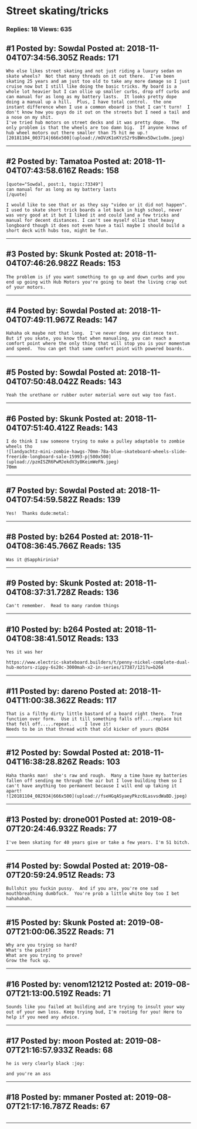 # Street skating/tricks

### Replies: 18 Views: 635

## \#1 Posted by: Sowdal Posted at: 2018-11-04T07:34:56.305Z Reads: 171

```
Who else likes street skating and not just riding a luxury sedan on skate wheels?  Not that many threads on it out there.  I've been skating 25 years and am just too old to take any more damage so I just cruise now but I still like doing the basic tricks. My board is a whole lot heavier but I can ollie up smaller curbs, drop off curbs and can manual for as long as my battery lasts.  It looks pretty dope doing a manual up a hill.  Plus, I have total control.  the one instant difference when I use a common eboard is that I can't turn!  I don't know how you guys do it out on the streets but I need a tail and a nose on my shit.  
I've tried hub motors on street decks and it was pretty dope.  The only problem is that the wheels are too damn big.  If anyone knows of hub wheel motors out there smaller than 75 hit me up.![20181104_003714|666x500](upload://mOVzK1oKYzS2r9sBWnx5Dwc1u0m.jpeg)
```

---
## \#2 Posted by: Tamatoa Posted at: 2018-11-04T07:43:58.616Z Reads: 158

```
[quote="Sowdal, post:1, topic:73349"]
can manual for as long as my battery lasts
[/quote]

I would like to see that or as they say "video or it did not happen".
I used to skate short trick boards a lot back in high school, never was very good at it but I liked it and could land a few tricks and manual for decent distances. I can't see myself ollie that heavy longboard though it does not even have a tail maybe I should build a short deck with hubs too, might be fun.
```

---
## \#3 Posted by: Skunk Posted at: 2018-11-04T07:46:26.982Z Reads: 153

```
The problem is if you want something to go up and down curbs and you end up going with Hub Motors you're going to beat the living crap out of your motors.
```

---
## \#4 Posted by: Sowdal Posted at: 2018-11-04T07:49:11.967Z Reads: 147

```
Hahaha ok maybe not that long.  I've never done any distance test.  But if you skate, you know that when manualing, you can reach a comfort point where the only thing that will stop you is your momentum and speed.  You can get that same comfort point with powered boards.
```

---
## \#5 Posted by: Sowdal Posted at: 2018-11-04T07:50:48.042Z Reads: 143

```
Yeah the urethane or rubber outer material wore out way too fast.
```

---
## \#6 Posted by: Skunk Posted at: 2018-11-04T07:51:40.412Z Reads: 143

```
I do think I saw someone trying to make a pulley adaptable to zombie wheels tho 
![landyachtz-mini-zombie-hawgs-70mm-78a-blue-skateboard-wheels-slide-freeride-longboard-sale-15993-p|500x500](upload://pzmISZR6PwMJekdV3y8KeimWeFN.jpeg)
70mm
```

---
## \#7 Posted by: Sowdal Posted at: 2018-11-04T07:54:59.582Z Reads: 139

```
Yes!  Thanks dude:metal:
```

---
## \#8 Posted by: b264 Posted at: 2018-11-04T08:36:45.766Z Reads: 135

```
Was it @Sapphirinia?
```

---
## \#9 Posted by: Skunk Posted at: 2018-11-04T08:37:31.728Z Reads: 136

```
Can't remember.  Read to many random things
```

---
## \#10 Posted by: b264 Posted at: 2018-11-04T08:38:41.501Z Reads: 133

```
Yes it was her

https://www.electric-skateboard.builders/t/penny-nickel-complete-dual-hub-motors-zippy-6s20c-3000mah-x2-in-series/17387/121?u=b264
```

---
## \#11 Posted by: dareno Posted at: 2018-11-04T11:00:38.362Z Reads: 117

```
That is a filthy dirty little bastard of a board right there.  True function over form.  Use it till something falls off....replace bit that fell off.....repeat..    I love it!  
Needs to be in that thread with that old kicker of yours @b264
```

---
## \#12 Posted by: Sowdal Posted at: 2018-11-04T16:38:28.826Z Reads: 103

```
Haha thanks man!  she's raw and rough.  Many a time have my batteries fallen off sending me through the air but I love building them so I can't have anything too permanent because I will end up taking it apart!
![20181104_082934|666x500](upload://fseHGqASyaeyPkzc6LasvsdWaBD.jpeg)
```

---
## \#13 Posted by: drone001 Posted at: 2019-08-07T20:24:46.932Z Reads: 77

```
I've been skating for 40 years give or take a few years. I'm 51 bitch.
```

---
## \#14 Posted by: Sowdal Posted at: 2019-08-07T20:59:24.951Z Reads: 73

```
Bullshit you fuckin pussy.  And if you are, you're one sad mouthbreathing dumbfuck.  You're prob a little white boy too I bet hahahahah.
```

---
## \#15 Posted by: Skunk Posted at: 2019-08-07T21:00:06.352Z Reads: 71

```
Why are you trying so hard? 
What's the point? 
What are you trying to prove? 
Grow the fuck up.
```

---
## \#16 Posted by: venom121212 Posted at: 2019-08-07T21:13:00.519Z Reads: 71

```
Sounds like you failed at building and are trying to insult your way out of your own loss. Keep trying bud, I'm rooting for you! Here to help if you need any advice.
```

---
## \#17 Posted by: moon Posted at: 2019-08-07T21:16:57.933Z Reads: 68

```
he is very clearly black :joy:

and you're an ass
```

---
## \#18 Posted by: mmaner Posted at: 2019-08-07T21:17:16.787Z Reads: 67

```

```

---
